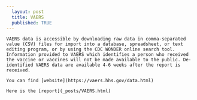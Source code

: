 ```yaml
---
  layout: post
  title: VAERS
  published: TRUE
---
```

    
    VAERS data is accessible by downloading raw data in comma-separated value (CSV) files for import into a database, spreadsheet, or text editing program, or by using the CDC WONDER online search tool. Information provided to VAERS which identifies a person who received the vaccine or vaccines will not be made available to the public. De-identified VAERS data are available 4-6 weeks after the report is received. 
  
    You can find [website](https://vaers.hhs.gov/data.html)
    
    Here is the [report](_posts/VAERS.html)